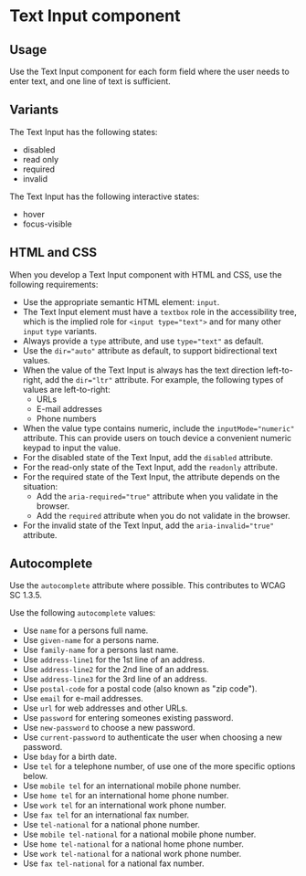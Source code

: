 # Text Input component

## Usage

Use the Text Input component for each form field where the user needs to enter text, and one line of text is sufficient.

## Variants

The Text Input has the following states:

- disabled
- read only
- required
- invalid

The Text Input has the following interactive states:

- hover
- focus-visible

## HTML and CSS

When you develop a Text Input component with HTML and CSS, use the following requirements:

- Use the appropriate semantic HTML element: `input`.
- The Text Input element must have a `textbox` role in the accessibility tree, which is the implied role for `<input type="text">` and for many other `input` `type` variants.
- Always provide a `type` attribute, and use `type="text"` as default.
- Use the `dir="auto"` attribute as default, to support bidirectional text values.
- When the value of the Text Input is always has the text direction left-to-right, add the `dir="ltr"` attribute. For example, the following types of values are left-to-right:
  - URLs
  - E-mail addresses
  - Phone numbers
- When the value type contains numeric, include the `inputMode="numeric"` attribute. This can provide users on touch device a convenient numeric keypad to input the value.
- For the disabled state of the Text Input, add the `disabled` attribute.
- For the read-only state of the Text Input, add the `readonly` attribute.
- For the required state of the Text Input, the attribute depends on the situation:
  - Add the `aria-required="true"` attribute when you validate in the browser.
  - Add the `required` attribute when you do not validate in the browser.
- For the invalid state of the Text Input, add the `aria-invalid="true"` attribute.

## Autocomplete

<!-- bron: https://nl-design-system.github.io/utrecht/storybook/?path=/docs/css_css-textbox--docs#metadata-van-veelgebruikte-formuliervelden -->

Use the `autocomplete` attribute where possible. This contributes to WCAG SC 1.3.5.

Use the following `autocomplete` values:

- Use `name` for a persons full name.
- Use `given-name` for a persons name.
- Use `family-name` for a persons last name.
- Use `address-line1` for the 1st line of an address.
- Use `address-line2` for the 2nd line of an address.
- Use `address-line3` for the 3rd line of an address.
- Use `postal-code` for a postal code (also known as "zip code").
- Use `email` for e-mail addresses.
- Use `url` for web addresses and other URLs.
- Use `password` for entering someones existing password.
- Use `new-password` to choose a new password.
- Use `current-password` to authenticate the user when choosing a new password.
- Use `bday` for a birth date.
- Use `tel` for a telephone number, of use one of the more specific options below.
- Use `mobile tel` for an international mobile phone number.
- Use `home tel` for an international home phone number.
- Use `work tel` for an international work phone number.
- Use `fax tel` for an international fax number.
- Use `tel-national` for a national phone number.
- Use `mobile tel-national` for a national mobile phone number.
- Use `home tel-national` for a national home phone number.
- Use `work tel-national` for a national work phone number.
- Use `fax tel-national` for a national fax number.
